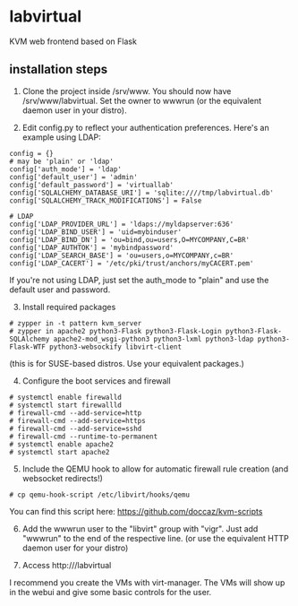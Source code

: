 # labvirtual
KVM web frontend based on Flask


## installation steps

1. Clone the project inside /srv/www. You should now have /srv/www/labvirtual. Set the owner to wwwrun (or the equivalent daemon user in your distro).

2. Edit config.py to reflect your authentication preferences. Here's an example using LDAP:
```
config = {}
# may be 'plain' or 'ldap'
config['auth_mode'] = 'ldap'
config['default_user'] = 'admin'
config['default_password'] = 'virtuallab'
config['SQLALCHEMY_DATABASE_URI'] = 'sqlite:////tmp/labvirtual.db'
config['SQLALCHEMY_TRACK_MODIFICATIONS'] = False

# LDAP
config['LDAP_PROVIDER_URL'] = 'ldaps://myldapserver:636'
config['LDAP_BIND_USER'] = 'uid=mybinduser'
config['LDAP_BIND_DN'] = 'ou=bind,ou=users,O=MYCOMPANY,C=BR'
config['LDAP_AUTHTOK'] = 'mybindpassword'
config['LDAP_SEARCH_BASE'] = 'ou=users,o=MYCOMPANY,c=BR'
config['LDAP_CACERT'] = '/etc/pki/trust/anchors/myCACERT.pem'
``` 

If you're not using LDAP, just set the auth_mode to "plain" and use the default user and password.

3. Install required packages

```
# zypper in -t pattern kvm_server
# zypper in apache2 python3-Flask python3-Flask-Login python3-Flask-SQLAlchemy apache2-mod_wsgi-python3 python3-lxml python3-ldap python3-Flask-WTF python3-websockify libvirt-client
```

(this is for SUSE-based distros. Use your equivalent packages.)

4. Configure the boot services and firewall

```
# systemctl enable firewalld
# systemctl start firewallld
# firewall-cmd --add-service=http
# firewall-cmd --add-service=https
# firewall-cmd --add-service=sshd
# firewall-cmd --runtime-to-permanent
# systemctl enable apache2
# systemctl start apache2
```

5. Include the QEMU hook to allow for automatic firewall rule creation (and websocket redirects!)
```
# cp qemu-hook-script /etc/libvirt/hooks/qemu
```

You can find this script here: https://github.com/doccaz/kvm-scripts

6. Add the wwwrun user to the "libvirt" group with "vigr". Just add "wwwrun" to the end of the respective line.
(or use the equivalent HTTP daemon user for your distro)

7. Access http://<server>/labvirtual
  
  
I recommend you create the VMs with virt-manager. The VMs will show up in the webui and give some basic controls for the user.
  
